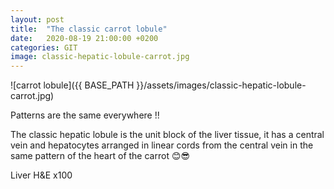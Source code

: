 ```yaml
---
layout: post
title:  "The classic carrot lobule"
date:   2020-08-19 21:00:00 +0200
categories: GIT 
image: classic-hepatic-lobule-carrot.jpg
---
```


![carrot lobule]({{ BASE_PATH }}/assets/images/classic-hepatic-lobule-carrot.jpg)


Patterns are the same everywhere !!

The classic hepatic lobule is the unit block of the liver tissue, it has a central vein and hepatocytes arranged in linear cords from the central vein in the same pattern of the heart of the carrot 😊😎

Liver H&E x100
